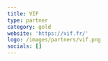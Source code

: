 ```yaml
---
title: VIF
type: partner
category: gold
website: 'https://vif.fr/'
logo: /images/partners/vif.png
socials: []
---
```

